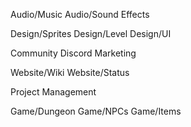 Audio/Music
Audio/Sound Effects

Design/Sprites
Design/Level
Design/UI

Community
Discord
Marketing

Website/Wiki
Website/Status

Project Management

Game/Dungeon
Game/NPCs
Game/Items
